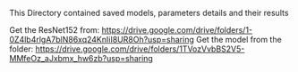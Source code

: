 This Directory contained saved models, parameters details and their results

Get the ResNet152 from: https://drive.google.com/drive/folders/1-0Z4lb4rlgA7blN86xq24KnIiI8UR8Oh?usp=sharing
Get the model from the folder: https://drive.google.com/drive/folders/1TVozVvbBS2V5-MMfeOz_aJxbmx_hw6zb?usp=sharing
